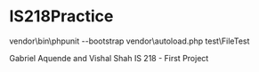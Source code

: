 # IS218Practice
vendor\bin\phpunit --bootstrap vendor\autoload.php test\FileTest

Gabriel Aquende and Vishal Shah
IS 218 - First Project


